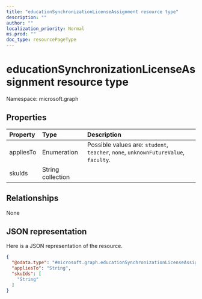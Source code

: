 ```yaml
---
title: "educationSynchronizationLicenseAssignment resource type"
description: ""
author: ""
localization_priority: Normal
ms.prod: ""
doc_type: resourcePageType
---
```


# educationSynchronizationLicenseAssignment resource type


Namespace: microsoft.graph



## Properties
|Property|Type|Description|
|:---|:---|:---|
|appliesTo|Enumeration| Possible values are: `student`, `teacher`, `none`, `unknownFutureValue`, `faculty`.|
|skuIds|String collection||

## Relationships
None

## JSON representation
Here is a JSON representation of the resource.
<!-- {
  "blockType": "resource",
  "@odata.type": "microsoft.graph.educationSynchronizationLicenseAssignment"
}
-->
``` json
{
  "@odata.type": "#microsoft.graph.educationSynchronizationLicenseAssignment",
  "appliesTo": "String",
  "skuIds": [
    "String"
  ]
}
```

